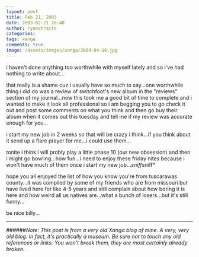```yaml
---
layout: post
title: Feb 21, 2003
date: 2003-02-21 16:40
author: ryanstraits
categories:
tags: xanga
comments: true
image: /assets/images/xanga/2004-04-16.jpg
---
```

i haven't done anything too worthwhile with myself lately and so i've had nothing to write about...

<!-- break -->

that really is a shame cuz i usually have so much to say...one worthwhile thing i did do was a review of switchfoot's new album in the "reviews" section of my journal...now this took me a good bit of time to complete and i wanted to make it look all professional so i am begging you to go check it out and post some comments on what you think and then go buy their album when it comes out this tuesday and tell me if my review was accurate enough for you...

i start my new job in 2 weeks so that will be crazy i think...if you think about it send up a flare prayer for me...i could use them...

tonite i think i will probly play a little phase 10 (our new obsession) and then i might go bowling...how fun...i need to enjoy these friday nites because i won't have much of them once i start my new job...*sniff*sniff*

hope you all enjoyed the list of how you know you're from tuscarawas county...it was compiled by some of my friends who are from missouri but have lived here for like 4-5 years and still complain about how boring it is here and how weird all us natives are...what a bunch of losers...but it's still funny...

be nice billy...

---

######*Note: This post is from a very old Xanga blog of mine. A very, very old blog. In fact, it's practically a museum. Be sure not to touch any old references or links. You won't break them, they are most certainly already broken.*